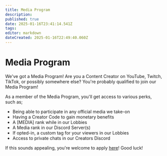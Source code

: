 ```yaml
---
title: Media Program
description: 
published: true
date: 2025-01-16T23:41:14.541Z
tags: 
editor: markdown
dateCreated: 2025-01-16T22:49:40.060Z
---
```


# Media Program
We've got a Media Program! Are you a Content Creator on YouTube, Twitch, TikTok, or possibly somewhere else? You're probably qualified to join our Media Program!

As a member of the Media Program, you'll get access to various perks, such as;
- Being able to participate in any official media we take-on
- Having a Creator Code to gain monetary benefits
- A [MEDIA] rank while in our Lobbies
- A Media rank in our Discord Server(s)
- If opted-in, a custom tag for your viewers in our Lobbies
- Access to private chats in our Creators Discord

If this sounds appealing, you're welcome to apply [here](https://forms.office.com/r/2HbYxqyqzD)! Good luck!
